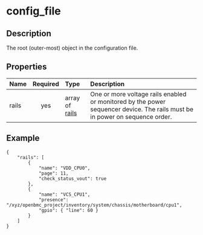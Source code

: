 # config_file

## Description

The root (outer-most) object in the configuration file.

## Properties

| Name  | Required | Type                      | Description |
| :---- | :------: | :------------------------ | :---------- |
| rails |   yes    | array of [rails](rail.md) | One or more voltage rails enabled or monitored by the power sequencer device.  The rails must be in power on sequence order. |

## Example

```
{
    "rails": [
        {
            "name": "VDD_CPU0",
            "page": 11,
            "check_status_vout": true
        },
        {
            "name": "VCS_CPU1",
            "presence": "/xyz/openbmc_project/inventory/system/chassis/motherboard/cpu1",
            "gpio": { "line": 60 }
        }
    ]
}
```
